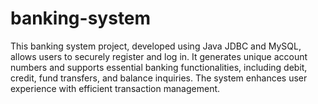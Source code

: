 # banking-system
This banking system project, developed using Java JDBC and MySQL, allows users to securely register and log in. It generates unique account numbers and supports essential banking functionalities, including debit, credit, fund transfers, and balance inquiries. The system enhances user experience with efficient transaction management.
